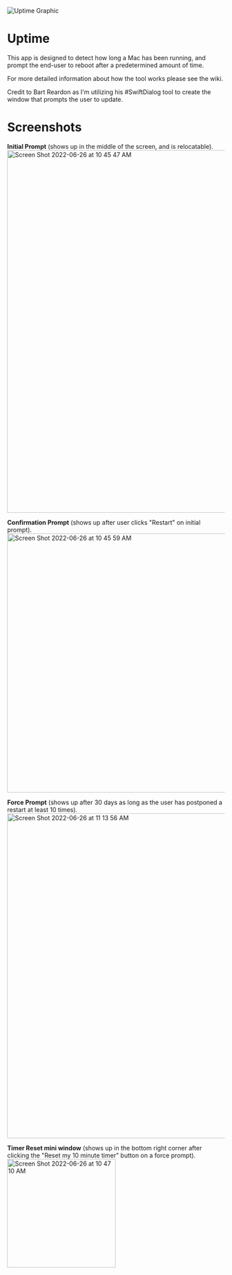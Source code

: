 ![Uptime Graphic](https://user-images.githubusercontent.com/105330539/175823344-caf63b7e-51b9-4423-93be-6bb588e205f0.png)


# Uptime

This app is designed to detect how long a Mac has been running, and prompt the end-user to reboot after a predetermined amount of time. 

For more detailed information about how the tool works please see the wiki.

Credit to Bart Reardon as I'm utilizing his #SwiftDialog tool to create the window that prompts the user to update. 


# Screenshots


**Initial Prompt** (shows up in the middle of the screen, and is relocatable). 
<img width="838" alt="Screen Shot 2022-06-26 at 10 45 47 AM" src="https://user-images.githubusercontent.com/105330539/175823611-06138ba0-60c9-437c-ad0d-6eebc285c7ec.png">



**Confirmation Prompt** (shows up after user clicks "Restart" on initial prompt). 
<img width="599" alt="Screen Shot 2022-06-26 at 10 45 59 AM" src="https://user-images.githubusercontent.com/105330539/175823623-7fe901b8-3c6a-4b49-9c2f-1d0f88ecfd92.png">




**Force Prompt** (shows up after 30 days as long as the user has postponed a restart at least 10 times).
<img width="751" alt="Screen Shot 2022-06-26 at 11 13 56 AM" src="https://user-images.githubusercontent.com/105330539/175823631-ba78890d-9e58-42e5-98cb-a48e5c5f3b79.png">


**Timer Reset mini window** (shows up in the bottom right corner after clicking the "Reset my 10 minute timer" button on a force prompt). 
<img width="251" alt="Screen Shot 2022-06-26 at 10 47 10 AM" src="https://user-images.githubusercontent.com/105330539/175823680-04225610-2d59-442e-83c3-8a86ab5f6dfe.png">


